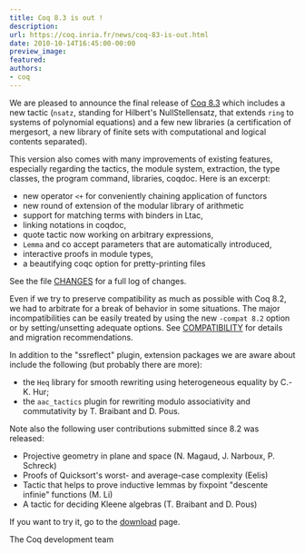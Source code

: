 ```yaml
---
title: Coq 8.3 is out !
description:
url: https://coq.inria.fr/news/coq-83-is-out.html
date: 2010-10-14T16:45:00-00:00
preview_image:
featured:
authors:
- coq
---
```



<p>We are pleased to announce the final release of <a href="https://coq.inria.fr/download">Coq 8.3</a> which includes a new tactic (<code>nsatz</code>, standing for Hilbert's NullStellensatz, that extends <code>ring</code> to systems of polynomial equations) and a few new libraries (a certification of mergesort, a new library of finite sets with computational and logical contents separated).</p>
<p>This version also comes with many improvements of existing features, especially regarding the tactics, the module system, extraction, the type classes, the program command, libraries, coqdoc. Here is an excerpt:</p>
<ul>
<li>new operator <code>&lt;+</code> for conveniently chaining application of functors</li>
<li>new round of extension of the modular library of arithmetic</li>
<li>support for matching terms with binders in Ltac,</li>
<li>linking notations in coqdoc,</li>
<li>quote tactic now working on arbitrary expressions,</li>
<li><code>Lemma</code> and co accept parameters that are automatically introduced,</li>
<li>interactive proofs in module types,</li>
<li>a beautifying coqc option for pretty-printing files</li>
</ul>
<p>See the file <a href="https://coq.inria.fr/distrib/V8.3/CHANGES">CHANGES</a> for a full log of changes.</p>
<p>Even if we try to preserve compatibility as much as possible with Coq 8.2, we had to arbitrate for a break of behavior in some situations. The major incompatibilities can be easily treated by using the new <code>-compat 8.2</code> option or by setting/unsetting adequate options. See <a href="https://coq.inria.fr/distrib/V8.3/COMPATIBILITY">COMPATIBILITY</a> for details and migration recommendations.</p>
<p>In addition to the &quot;ssreflect&quot; plugin, extension packages we are aware about include the following (but probably there are more):</p>
<ul>
<li>the <code>Heq</code> library for smooth rewriting using heterogeneous equality by C.-K. Hur;</li>
<li>the <code>aac_tactics</code> plugin for rewriting modulo associativity and commutativity by T. Braibant and D. Pous.</li>
</ul>
<p>Note also the following user contributions submitted since 8.2 was released:</p>
<ul>
<li>Projective geometry in plane and space (N. Magaud, J. Narboux, P. Schreck)</li>
<li>Proofs of Quicksort's worst- and average-case complexity (Eelis)</li>
<li>Tactic that helps to prove inductive lemmas by fixpoint &quot;descente infinie&quot; functions (M. Li)</li>
<li>A tactic for deciding Kleene algebras (T. Braibant and D. Pous)</li>
</ul>
<p>If you want to try it, go to the <a href="https://coq.inria.fr/download">download</a> page.</p>
<p>The Coq development team</p>

 
